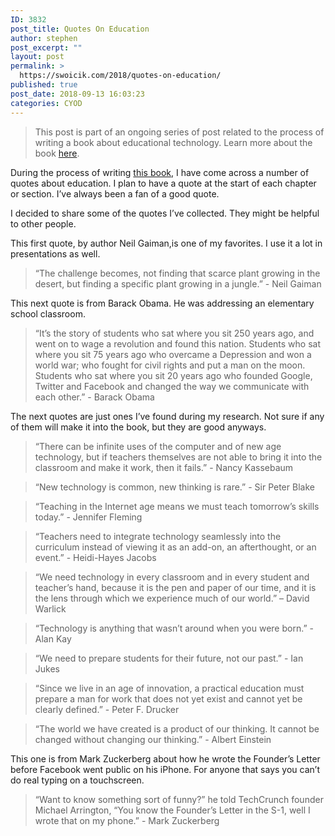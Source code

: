 ```yaml
---
ID: 3832
post_title: Quotes On Education
author: stephen
post_excerpt: ""
layout: post
permalink: >
  https://swoicik.com/2018/quotes-on-education/
published: true
post_date: 2018-09-13 16:03:23
categories: CYOD
---
```

<blockquote>This post is part of an ongoing series of post related to the process of writing a book about educational technology. Learn more about the book <a href="https://swoicik.com/cyod/">here</a>.

</blockquote>During the process of writing <a href="/cyod">this book</a>, I have come across a number of quotes about education. I plan to have a quote at the start of each chapter or section. I’ve always been a fan of a good quote.

I decided to share some of the quotes I’ve collected. They might be helpful to other people.

This first quote, by author Neil Gaiman,is one of my favorites. I use it a lot in presentations as well.
<blockquote>“The challenge becomes, not finding that scarce plant growing in the desert, but finding a specific plant growing in a jungle.” - Neil Gaiman

</blockquote>This next quote is from Barack Obama. He was addressing an elementary school classroom.
<blockquote>“It’s the story of students who sat where you sit 250 years ago, and went on to wage a revolution and found this nation. Students who sat where you sit 75 years ago who overcame a Depression and won a world war; who fought for civil rights and put a man on the moon. Students who sat where you sit 20 years ago who founded Google, Twitter and Facebook and changed the way we communicate with each other.” - Barack Obama

</blockquote>The next quotes are just ones I’ve found during my research. Not sure if any of them will make it into the book, but they are good anyways.
<blockquote>“There can be infinite uses of the computer and of new age technology, but if teachers themselves are not able to bring it into the classroom and make it work, then it fails.” - Nancy Kassebaum

</blockquote>
<blockquote>“New technology is common, new thinking is rare.” - Sir Peter Blake

</blockquote>
<blockquote>“Teaching in the Internet age means we must teach tomorrow’s skills today.” - Jennifer Fleming

</blockquote>
<blockquote>“Teachers need to integrate technology seamlessly into the curriculum instead of viewing it as an add-on, an afterthought, or an event.” - Heidi-Hayes Jacobs

</blockquote>
<blockquote>“We need technology in every classroom and in every student and teacher’s hand, because it is the pen and paper of our time, and it is the lens through which we experience much of our world.” – David Warlick

</blockquote>
<blockquote>“Technology is anything that wasn’t around when you were born.” - Alan Kay

</blockquote>
<blockquote>“We need to prepare students for their future, not our past.” - Ian Jukes

</blockquote>
<blockquote>“Since we live in an age of innovation, a practical education must prepare a man for work that does not yet exist and cannot yet be clearly defined.” - Peter F. Drucker

</blockquote>
<blockquote>“The world we have created is a product of our thinking. It cannot be changed without changing our thinking.” - Albert Einstein

</blockquote>This one is from Mark Zuckerberg about how he wrote the Founder’s Letter before Facebook went public on his iPhone. For anyone that says you can’t do real typing on a touchscreen.
<blockquote>“Want to know something sort of funny?” he told TechCrunch founder Michael Arrington, “You know the Founder’s Letter in the S-1, well I wrote that on my phone.” - Mark Zuckerberg

</blockquote>
